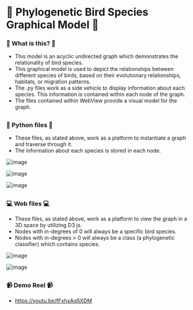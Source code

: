 # :parrot: Phylogenetic Bird Species Graphical Model :parrot:


### :thinking: What is this? :thinking:
- This model is an acyclic undirected graph which demonstrates the relationality of bird species.
- This graphical model is used to depict the relationships between different species of birds, based on their evolutionary relationships, habitats, or migration patterns.
- The .py files work as a side vehicle to display information about each species. This information is contained within each node of the graph.
- The files contained within WebView provide a visual model for the graph.

##

### :snake: Python files :snake:
- These files, as stated above, work as a platform to instantiate a graph and traverse through it. 
- The information about each species is stored in each node.

![image](https://imgur.com/YWEJz7S.png)

![image](https://imgur.com/3NQRyyu.png)

![image](https://imgur.com/BTIT1Qq.png)

##

### :computer: Web files :computer:
- These files, as stated above, work as a platform to view the graph in a 3D space by utilizing D3 js.
- Nodes with in-degrees of 0 will always be a specific bird species.
- Nodes with in-degrees > 0 will always be a class (a phylogenetic classifier) which contains species.

![image](https://imgur.com/7j63bpQ.png)

![image](https://imgur.com/wMt77Fl.png)

##

### :video_camera: Demo Reel :video_camera:

- https://youtu.be/fFxhxAq5XDM
